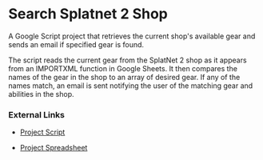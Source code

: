# Search Splatnet 2 Shop

A Google Script project that retrieves the current shop's available gear and sends an email if specified gear is found.

The script reads the current gear from the SplatNet 2 shop as it appears from an IMPORTXML function in Google Sheets. It then compares the names of the gear in the shop to an array of desired gear. If any of the names match, an email is sent notifying the user of the matching gear and abilities in the shop.

### External Links

* [Project Script](https://script.google.com/d/18jHmFCHYY0K-YtCkXQGURbnyRZEWPxADG4KgPTSdvgDmUhm684P18wyd/edit?usp=sharing)

* [Project Spreadsheet](https://docs.google.com/spreadsheets/d/138ruVmHKZCS6nBFj4qjB2uLP99E0F89F41b6O64fG0o/edit?usp=sharing)
